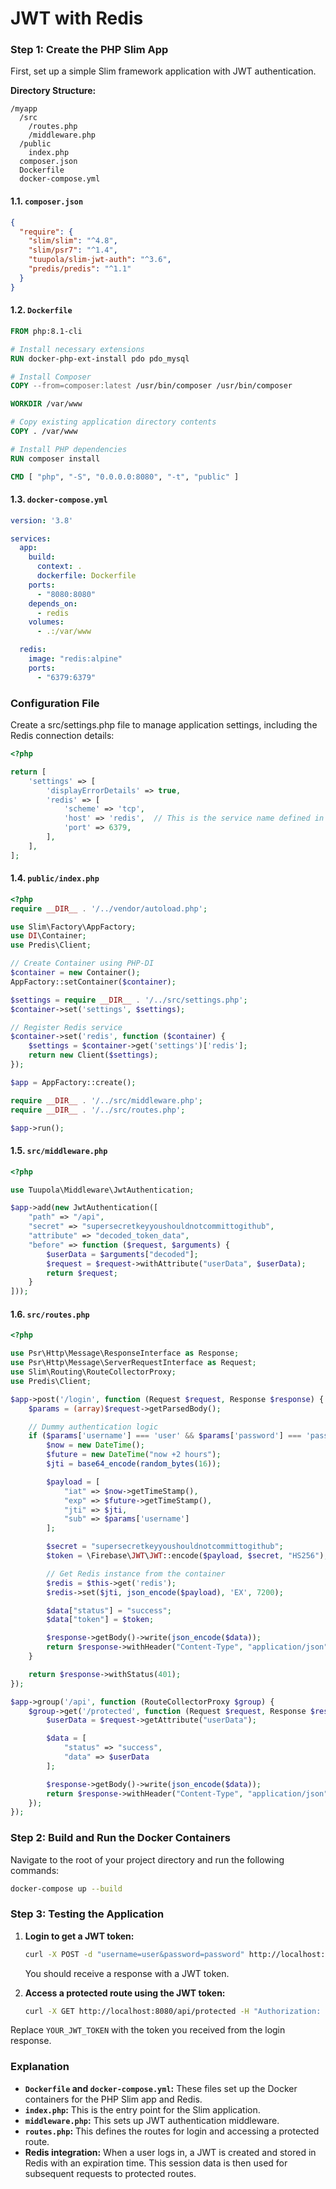 # JWT with Redis

### Step 1: Create the PHP Slim App

First, set up a simple Slim framework application with JWT authentication.

**Directory Structure:**
```
/myapp
  /src
    /routes.php
    /middleware.php
  /public
    index.php
  composer.json
  Dockerfile
  docker-compose.yml
```

#### 1.1. `composer.json`
```json
{
  "require": {
    "slim/slim": "^4.8",
    "slim/psr7": "^1.4",
    "tuupola/slim-jwt-auth": "^3.6",
    "predis/predis": "^1.1"
  }
}
```

#### 1.2. `Dockerfile`
```Dockerfile
FROM php:8.1-cli

# Install necessary extensions
RUN docker-php-ext-install pdo pdo_mysql

# Install Composer
COPY --from=composer:latest /usr/bin/composer /usr/bin/composer

WORKDIR /var/www

# Copy existing application directory contents
COPY . /var/www

# Install PHP dependencies
RUN composer install

CMD [ "php", "-S", "0.0.0.0:8080", "-t", "public" ]
```

#### 1.3. `docker-compose.yml`
```yaml
version: '3.8'

services:
  app:
    build:
      context: .
      dockerfile: Dockerfile
    ports:
      - "8080:8080"
    depends_on:
      - redis
    volumes:
      - .:/var/www

  redis:
    image: "redis:alpine"
    ports:
      - "6379:6379"
```

### Configuration File
Create a src/settings.php file to manage application settings, including the Redis connection details:
```php
<?php

return [
    'settings' => [
        'displayErrorDetails' => true,
        'redis' => [
            'scheme' => 'tcp',
            'host' => 'redis',  // This is the service name defined in docker-compose.yml
            'port' => 6379,
        ],
    ],
];

```

#### 1.4. `public/index.php`
```php
<?php
require __DIR__ . '/../vendor/autoload.php';

use Slim\Factory\AppFactory;
use DI\Container;
use Predis\Client;

// Create Container using PHP-DI
$container = new Container();
AppFactory::setContainer($container);

$settings = require __DIR__ . '/../src/settings.php';
$container->set('settings', $settings);

// Register Redis service
$container->set('redis', function ($container) {
    $settings = $container->get('settings')['redis'];
    return new Client($settings);
});

$app = AppFactory::create();

require __DIR__ . '/../src/middleware.php';
require __DIR__ . '/../src/routes.php';

$app->run();
```

#### 1.5. `src/middleware.php`
```php
<?php

use Tuupola\Middleware\JwtAuthentication;

$app->add(new JwtAuthentication([
    "path" => "/api",
    "secret" => "supersecretkeyyoushouldnotcommittogithub",
    "attribute" => "decoded_token_data",
    "before" => function ($request, $arguments) {
        $userData = $arguments["decoded"];
        $request = $request->withAttribute("userData", $userData);
        return $request;
    }
]));
```

#### 1.6. `src/routes.php`
```php
<?php

use Psr\Http\Message\ResponseInterface as Response;
use Psr\Http\Message\ServerRequestInterface as Request;
use Slim\Routing\RouteCollectorProxy;
use Predis\Client;

$app->post('/login', function (Request $request, Response $response) {
    $params = (array)$request->getParsedBody();

    // Dummy authentication logic
    if ($params['username'] === 'user' && $params['password'] === 'password') {
        $now = new DateTime();
        $future = new DateTime("now +2 hours");
        $jti = base64_encode(random_bytes(16));

        $payload = [
            "iat" => $now->getTimeStamp(),
            "exp" => $future->getTimeStamp(),
            "jti" => $jti,
            "sub" => $params['username']
        ];

        $secret = "supersecretkeyyoushouldnotcommittogithub";
        $token = \Firebase\JWT\JWT::encode($payload, $secret, "HS256");

        // Get Redis instance from the container
        $redis = $this->get('redis');
        $redis->set($jti, json_encode($payload), 'EX', 7200);

        $data["status"] = "success";
        $data["token"] = $token;

        $response->getBody()->write(json_encode($data));
        return $response->withHeader("Content-Type", "application/json");
    }

    return $response->withStatus(401);
});

$app->group('/api', function (RouteCollectorProxy $group) {
    $group->get('/protected', function (Request $request, Response $response) {
        $userData = $request->getAttribute("userData");

        $data = [
            "status" => "success",
            "data" => $userData
        ];

        $response->getBody()->write(json_encode($data));
        return $response->withHeader("Content-Type", "application/json");
    });
});
```

### Step 2: Build and Run the Docker Containers

Navigate to the root of your project directory and run the following commands:

```sh
docker-compose up --build
```

### Step 3: Testing the Application

1. **Login to get a JWT token:**

   ```sh
   curl -X POST -d "username=user&password=password" http://localhost:8080/login
   ```

   You should receive a response with a JWT token.

2. **Access a protected route using the JWT token:**

   ```sh
   curl -X GET http://localhost:8080/api/protected -H "Authorization: Bearer YOUR_JWT_TOKEN"
   ```

Replace `YOUR_JWT_TOKEN` with the token you received from the login response.

### Explanation

- **`Dockerfile` and `docker-compose.yml`:** These files set up the Docker containers for the PHP Slim app and Redis.
- **`index.php`:** This is the entry point for the Slim application.
- **`middleware.php`:** This sets up JWT authentication middleware.
- **`routes.php`:** This defines the routes for login and accessing a protected route.
- **Redis integration:** When a user logs in, a JWT is created and stored in Redis with an expiration time. This session data is then used for subsequent requests to protected routes.
